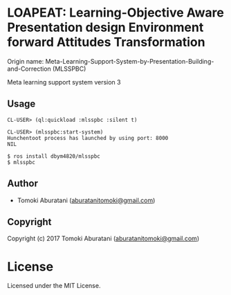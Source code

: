 # LOAPEAT: Learning-Objective Aware Presentation design Environment forward Attitudes Transformation


Origin name: Meta-Learning-Support-System-by-Presentation-Building-and-Correction (MLSSPBC)

Meta learning support system version 3

## Usage

```
CL-USER> (ql:quickload :mlsspbc :silent t)

CL-USER> (mlsspbc:start-system)
Hunchentoot process has launched by using port: 8000
NIL
```

```
$ ros install dbym4820/mlsspbc
$ mlsspbc
```

## Author

* Tomoki Aburatani (aburatanitomoki@gmail.com)

## Copyright

Copyright (c) 2017 Tomoki Aburatani (aburatanitomoki@gmail.com)

# License

Licensed under the MIT License.

